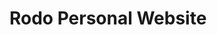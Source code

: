 # Rodo Personal Website

<!-- TODO in Notion: https://www.notion.so/c98/Dating-website-a-new-level-of-asking-out-52797486e0d44e9ab1ef81d2b9fb3958 -->